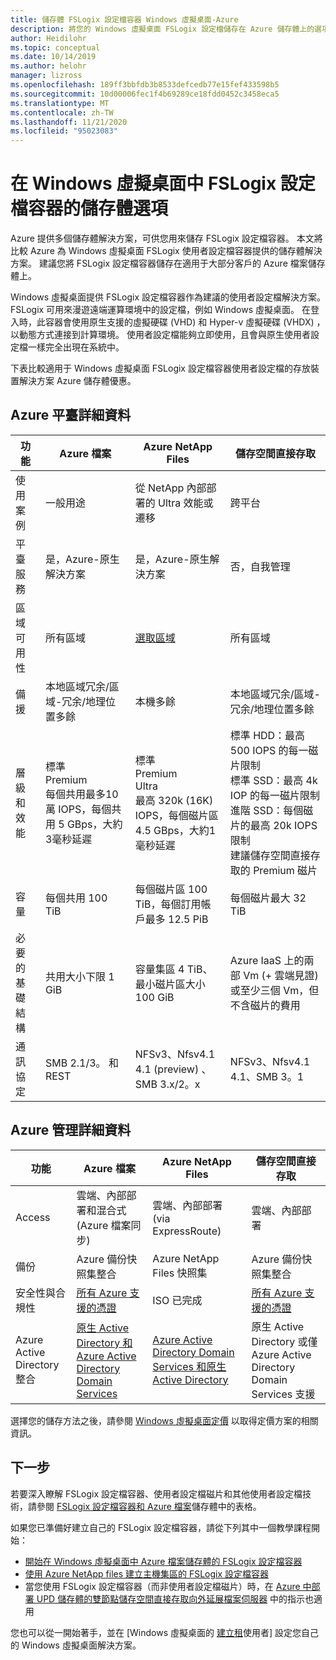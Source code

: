 ```yaml
---
title: 儲存體 FSLogix 設定檔容器 Windows 虛擬桌面-Azure
description: 將您的 Windows 虛擬桌面 FSLogix 設定檔儲存在 Azure 儲存體上的選項。
author: Heidilohr
ms.topic: conceptual
ms.date: 10/14/2019
ms.author: helohr
manager: lizross
ms.openlocfilehash: 189ff3bbfdb3b8533defcedb77e15fef433598b5
ms.sourcegitcommit: 10d00006fec1f4b69289ce18fdd0452c3458eca5
ms.translationtype: MT
ms.contentlocale: zh-TW
ms.lasthandoff: 11/21/2020
ms.locfileid: "95023083"
---
```

# <a name="storage-options-for-fslogix-profile-containers-in-windows-virtual-desktop"></a>在 Windows 虛擬桌面中 FSLogix 設定檔容器的儲存體選項

Azure 提供多個儲存體解決方案，可供您用來儲存 FSLogix 設定檔容器。 本文將比較 Azure 為 Windows 虛擬桌面 FSLogix 使用者設定檔容器提供的儲存體解決方案。 建議您將 FSLogix 設定檔容器儲存在適用于大部分客戶的 Azure 檔案儲存體上。

Windows 虛擬桌面提供 FSLogix 設定檔容器作為建議的使用者設定檔解決方案。 FSLogix 可用來漫遊遠端運算環境中的設定檔，例如 Windows 虛擬桌面。 在登入時，此容器會使用原生支援的虛擬硬碟 (VHD) 和 Hyper-v 虛擬硬碟 (VHDX) ，以動態方式連接到計算環境。 使用者設定檔能夠立即使用，且會與原生使用者設定檔一樣完全出現在系統中。

下表比較適用于 Windows 虛擬桌面 FSLogix 設定檔容器使用者設定檔的存放裝置解決方案 Azure 儲存體優惠。

## <a name="azure-platform-details"></a>Azure 平臺詳細資料

|功能|Azure 檔案|Azure NetApp Files|儲存空間直接存取|
|--------|-----------|------------------|---------------------|
|使用案例|一般用途|從 NetApp 內部部署的 Ultra 效能或遷移|跨平台|
|平臺服務|是，Azure-原生解決方案|是，Azure-原生解決方案|否，自我管理|
|區域可用性|所有區域|[選取區域](https://azure.microsoft.com/global-infrastructure/services/?products=netapp&regions=all)|所有區域|
|備援|本地區域冗余/區域-冗余/地理位置多餘|本機多餘|本地區域冗余/區域-冗余/地理位置多餘|
|層級和效能|標準<br>Premium<br>每個共用最多10萬 IOPS，每個共用 5 GBps，大約3毫秒延遲|標準<br>Premium<br>Ultra<br>最高 320k (16K) IOPS，每個磁片區 4.5 GBps，大約1毫秒延遲|標準 HDD：最高 500 IOPS 的每一磁片限制<br>標準 SSD：最高 4k IOP 的每一磁片限制<br>進階 SSD：每個磁片的最高 20k IOPS 限制<br>建議儲存空間直接存取的 Premium 磁片|
|容量|每個共用 100 TiB|每個磁片區 100 TiB，每個訂用帳戶最多 12.5 PiB|每個磁片最大 32 TiB|
|必要的基礎結構|共用大小下限 1 GiB|容量集區 4 TiB、最小磁片區大小 100 GiB|Azure IaaS 上的兩部 Vm (+ 雲端見證) 或至少三個 Vm，但不含磁片的費用|
|通訊協定|SMB 2.1/3。 和 REST|NFSv3、Nfsv4.1 4.1 (preview) 、SMB 3.x/2。x|NFSv3、Nfsv4.1 4.1、SMB 3。1|

## <a name="azure-management-details"></a>Azure 管理詳細資料

|功能|Azure 檔案|Azure NetApp Files|儲存空間直接存取|
|--------|-----------|------------------|---------------------|
|Access|雲端、內部部署和混合式 (Azure 檔案同步) |雲端、內部部署 (via ExpressRoute) |雲端、內部部署|
|備份|Azure 備份快照集整合|Azure NetApp Files 快照集|Azure 備份快照集整合|
|安全性與合規性|[所有 Azure 支援的憑證](https://www.microsoft.com/trustcenter/compliance/complianceofferings)|ISO 已完成|[所有 Azure 支援的憑證](https://www.microsoft.com/trustcenter/compliance/complianceofferings)|
|Azure Active Directory 整合|[原生 Active Directory 和 Azure Active Directory Domain Services](../storage/files/storage-files-active-directory-overview.md)|[Azure Active Directory Domain Services 和原生 Active Directory](../azure-netapp-files/azure-netapp-files-faqs.md#does-azure-netapp-files-support-azure-active-directory)|原生 Active Directory 或僅 Azure Active Directory Domain Services 支援|

選擇您的儲存方法之後，請參閱 [Windows 虛擬桌面定價](https://azure.microsoft.com/pricing/details/virtual-desktop/) 以取得定價方案的相關資訊。

## <a name="next-steps"></a>下一步

若要深入瞭解 FSLogix 設定檔容器、使用者設定檔磁片和其他使用者設定檔技術，請參閱 [FSLogix 設定檔容器和 Azure 檔案](fslogix-containers-azure-files.md)儲存體中的表格。

如果您已準備好建立自己的 FSLogix 設定檔容器，請從下列其中一個教學課程開始：

- [開始在 Windows 虛擬桌面中 Azure 檔案儲存體的 FSLogix 設定檔容器](create-file-share.md)
- [使用 Azure NetApp files 建立主機集區的 FSLogix 設定檔容器](create-fslogix-profile-container.md)
- 當您使用 FSLogix 設定檔容器（而非使用者設定檔磁片）時，在 [Azure 中部署 UPD 儲存體的雙節點儲存空間直接存取向外延展檔案伺服器](/windows-server/remote/remote-desktop-services/rds-storage-spaces-direct-deployment/) 中的指示也適用

您也可以從一開始著手，並在 [Windows 虛擬桌面的 [建立租](./virtual-desktop-fall-2019/tenant-setup-azure-active-directory.md)使用者] 設定您自己的 Windows 虛擬桌面解決方案。